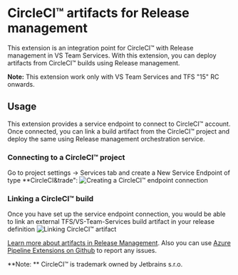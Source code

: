 # CircleCI&trade; artifacts for Release management

This extension is an integration point for CircleCI&trade; with Release management in VS Team Services. With this extension, you can deploy artifacts from CircleCI&trade; builds using Release management. 

**Note:** This extension work only with VS Team Services and TFS "15" RC onwards.

## Usage
This extension provides a service endpoint to connect to CircleCI&trade; account. Once connected, you can link a build artifact from the CircleCI&trade; project and deploy the same using Release management orchestration service.

### Connecting to a CircleCI&trade; project
Go to project settings -> Services tab and create a New Service Endpoint of type **CircleCI&trade":
![Creating a CircleCI&trade; endpoint connection](images/screen1.png)


### Linking a CircleCI&trade; build
Once you have set up the service endpoint connection, you would be able to link an external TFS/VS-Team-Services build artifact in your release definition
![Linking CircleCI&trade; artifact](images/screen2.png)

[Learn more about artifacts in Release Management](https://msdn.microsoft.com/library/vs/alm/release/author-release-definition/understanding-artifacts). Also you can use [Azure Pipeline Extensions on Github](https://github.com/Microsoft/azure-pipelines-extensions/issues) to report any issues.

**Note: ** CircleCI&trade; is trademark owned by Jetbrains s.r.o.


